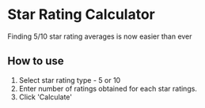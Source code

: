 # Star Rating Calculator
Finding 5/10 star rating averages is now easier than ever

## How to use
1. Select star rating type - 5 or 10
2. Enter number of ratings obtained for each star ratings.
3. Click 'Calculate'
